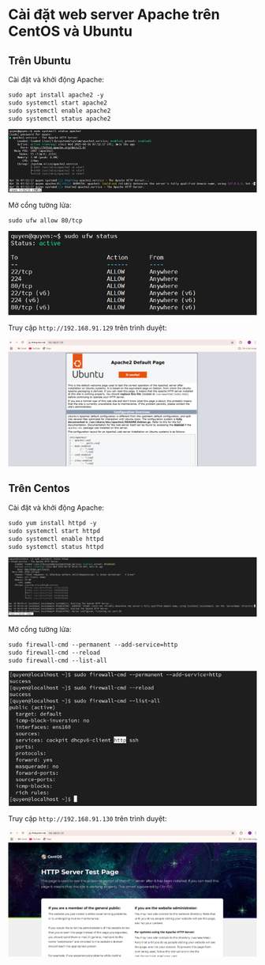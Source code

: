 # Cài đặt web server Apache trên CentOS và Ubuntu

## Trên Ubuntu 

Cài đặt và khởi động Apache: 

    sudo apt install apache2 -y
    sudo systemctl start apache2
    sudo systemctl enable apache2
    sudo systemctl status apache2

![anh1](/QuyenNV/4.HTTP/images/apache1.png)

Mở cổng tường lửa: 

    sudo ufw allow 80/tcp

![anh2](/QuyenNV/4.HTTP/images/apache2.png)

Truy cập `http://192.168.91.129` trên trình duyệt:

![anh3](/QuyenNV/4.HTTP/images/apache3.png)

## Trên Centos  

Cài đặt và khởi động Apache: 

    sudo yum install httpd -y
    sudo systemctl start httpd
    sudo systemctl enable httpd
    sudo systemctl status httpd

![anh4](/QuyenNV/4.HTTP/images/apache4.png)

Mở cổng tường lửa: 

    sudo firewall-cmd --permanent --add-service=http
    sudo firewall-cmd --reload
    sudo firewall-cmd --list-all 

![anh5](/QuyenNV/4.HTTP/images/apache5.png)

Truy cập `http://192.168.91.130` trên trình duyệt:

![anh6](/QuyenNV/4.HTTP/images/apache6.png)

